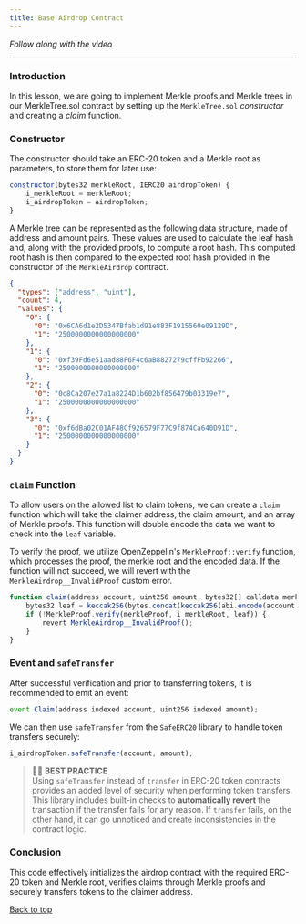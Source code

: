 ```yaml
---
title: Base Airdrop Contract
---
```


_Follow along with the video_

---

<a name="top"></a>

### Introduction
In this lesson, we are going to implement Merkle proofs and Merkle trees in our MerkleTree.sol contract by setting up the `MerkleTree.sol`  _constructor_ and creating a _claim_ function.

### Constructor

The constructor should take an ERC-20 token and a Merkle root as parameters, to store them for later use:

```js
constructor(bytes32 merkleRoot, IERC20 airdropToken) {
    i_merkleRoot = merkleRoot;
    i_airdropToken = airdropToken;
}
```

A Merkle tree can be represented as the following data structure, made of address and amount pairs. These values are used to calculate the leaf hash and, along with the provided proofs, to compute a root hash. This computed root hash is then compared to the expected root hash provided in the constructor of the `MerkleAirdrop` contract.

```json
{
  "types": ["address", "uint"],
  "count": 4,
  "values": {
    "0": {
      "0": "0x6CA6d1e2D5347Bfab1d91e883F1915560e09129D",
      "1": "2500000000000000000"
    },
    "1": {
      "0": "0xf39Fd6e51aad88F6F4c6aB8827279cffFb92266",
      "1": "2500000000000000000"
    },
    "2": {
      "0": "0c8Ca207e27a1a8224D1b602bf856479b03319e7",
      "1": "2500000000000000000"
    },
    "3": {
      "0": "0xf6dBa02C01AF48Cf926579F77C9f874Ca640D91D",
      "1": "2500000000000000000"
    }
  }
}
```

### `claim` Function

To allow users on the allowed list to claim tokens, we can create a `claim` function which will take the claimer address, the claim amount, and an array of Merkle proofs. This function will double encode the data we want to check into the `leaf` variable.

To verify the proof, we utilize OpenZeppelin's `MerkleProof::verify` function, which processes the proof, the merkle root and the encoded data. If the function will not succeed, we will revert with the `MerkleAirdrop__InvalidProof` custom error.

```js
function claim(address account, uint256 amount, bytes32[] calldata merkleProof) external {
    bytes32 leaf = keccak256(bytes.concat(keccak256(abi.encode(account, amount))));
    if (!MerkleProof.verify(merkleProof, i_merkleRoot, leaf)) {
        revert MerkleAirdrop__InvalidProof();
    }
}
```

### Event and `safeTransfer`

After successful verification and prior to transferring tokens, it is recommended to emit an event:

```js
event Claim(address indexed account, uint256 indexed amount);
```

We can then use `safeTransfer` from the `SafeERC20` library to handle token transfers securely:

```js
i_airdropToken.safeTransfer(account, amount);
```

> 👮‍♂️ **BEST PRACTICE** <br>
> Using `safeTransfer` instead of `transfer` in ERC-20 token contracts provides an added level of security when performing token transfers. This library includes built-in checks to **automatically revert** the transaction if the transfer fails for any reason. If `transfer` fails, on the other hand, it can go unnoticed and create inconsistencies in the contract logic.

### Conclusion

This code effectively initializes the airdrop contract with the required ERC-20 token and Merkle root, verifies claims through Merkle proofs and securely transfers tokens to the claimer address.


[Back to top](#top)
